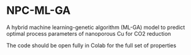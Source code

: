 # NPC-ML-GA
A hybrid machine learning-genetic algorithm (ML-GA) model to predict optimal process parameters of nanoporous Cu for CO2 reduction 

The code should be open fully in Colab for the full set of properties
